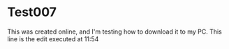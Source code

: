 # Test007

This was created online, and I'm testing how to download it to my PC.
This line is the edit executed at 11:54
